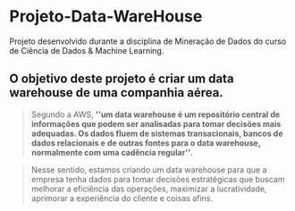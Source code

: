 # Projeto-Data-WareHouse
Projeto desenvolvido durante a disciplina de Mineração de Dados do curso de Ciência de Dados &amp; Machine Learning.

## O objetivo deste projeto é criar um data warehouse de uma companhia aérea.

> Segundo a AWS, **''um data warehouse é um repositório central de informações que podem ser analisadas para tomar decisões mais adequadas. Os dados fluem de sistemas transacionais, bancos de dados relacionais e de outras fontes para o data warehouse, normalmente com uma cadência regular''**.

> Nesse sentido, estamos criando um data warehouse para que a empresa tenha dados para tomar decisões estratégicas que buscam melhorar a eficiência das operações, maximizar a lucratividade, aprimorar a experiência do cliente e coisas afins.
